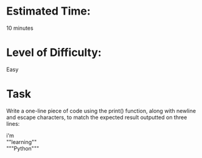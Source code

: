 # Estimated Time:
10 minutes

# Level of Difficulty:
Easy

# Task
Write a one-line piece of code using the print() function, along with newline and escape characters, to match the expected result outputted on three lines:
 
i'm <br>
""learning"" <br>
"""Python""" 
